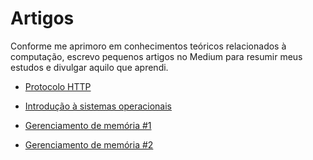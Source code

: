 # Artigos
Conforme me aprimoro em conhecimentos teóricos relacionados à computação, escrevo pequenos artigos no Medium para resumir meus estudos e divulgar aquilo que aprendi. 

- [Protocolo HTTP](https://medium.com/@rbmelolima/protocolo-http-6ffd8a8cf3c1)

- [Introdução à sistemas operacionais](https://medium.com/@rbmelolima/introdu%C3%A7%C3%A3o-%C3%A0-sistemas-operacionais-3e5ece5ebd21)

- [Gerenciamento de memória #1](https://medium.com/@rbmelolima/gerenciamento-de-mem%C3%B3ria-e2a4437ed7bc)

- [Gerenciamento de memória #2](https://medium.com/@rbmelolima/gerenciamento-de-mem%C3%B3ria-2-b5e779325999)

